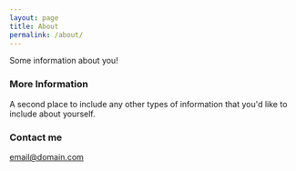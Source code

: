 ```yaml
---
layout: page
title: About
permalink: /about/
---
```


Some information about you!

### More Information

A second place to include any other types of information that you'd like to include about yourself.

### Contact me

[email@domain.com](mailto:email@domain.com)
